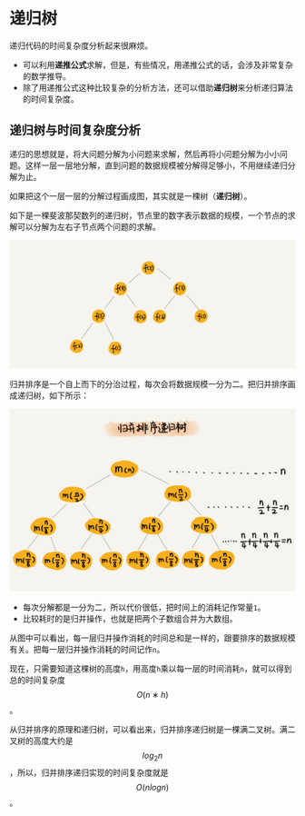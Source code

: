 # 递归树

递归代码的时间复杂度分析起来很麻烦。

- 可以利用**递推公式**求解，但是，有些情况，用递推公式的话，会涉及非常复杂的数学推导。
- 除了用递推公式这种比较复杂的分析方法，还可以借助**递归树**来分析递归算法的时间复杂度。

## 递归树与时间复杂度分析

递归的思想就是，将大问题分解为小问题来求解，然后再将小问题分解为小小问题。这样一层一层地分解，直到问题的数据规模被分解得足够小，不用继续递归分解为止。

如果把这个一层一层的分解过程画成图，其实就是一棵树（**递归树**）。

如下是一棵斐波那契数列的递归树，节点里的数字表示数据的规模，一个节点的求解可以分解为左右子节点两个问题的求解。

![斐波那契数列的递归树](/images/1d9648b7f43e430473d76d24803159a3.jpg)

归并排序是一个自上而下的分治过程，每次会将数据规模一分为二。把归并排序画成递归树，如下所示：

![归并排序的递归树](/images/c66bfc3d02d3b7b8f64c208bf4c948d0.jpg)

- 每次分解都是一分为二，所以代价很低，把时间上的消耗记作常量`1`。
- 比较耗时的是归并操作，也就是把两个子数组合并为大数组。

从图中可以看出，每一层归并操作消耗的时间总和是一样的，跟要排序的数据规模有关。把每一层归并操作消耗的时间记作`n`。

现在，只需要知道这棵树的高度`h`，用高度`h`乘以每一层的时间消耗`n`，就可以得到总的时间复杂度$$O(n∗h)$$。

从归并排序的原理和递归树，可以看出来，归并排序递归树是一棵满二叉树。满二叉树的高度大约是$$log_2n$$，所以，归并排序递归实现的时间复杂度就是$$O(nlogn)$$。
